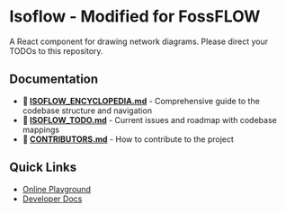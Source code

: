 # Isoflow - Modified for FossFLOW

A React component for drawing network diagrams.
Please direct your TODOs to this repository.

## Documentation

- **📖 [ISOFLOW_ENCYCLOPEDIA.md](https://github.com/stan-smith/isoflow/blob/main/ISOFLOW_ENCYCLOPEDIA.md)** - Comprehensive guide to the codebase structure and navigation
- **📝 [ISOFLOW_TODO.md](https://github.com/stan-smith/isoflow/blob/main/ISOFLOW_TODO.md)** - Current issues and roadmap with codebase mappings
- **🤝 [CONTRIBUTORS.md](https://github.com/stan-smith/isoflow/blob/main/CONTRIBUTORS.md)** - How to contribute to the project

## Quick Links

- [Online Playground](https://codesandbox.io/p/sandbox/github/markmanx/isoflow)
- [Developer Docs](https://isoflow.io/docs)
